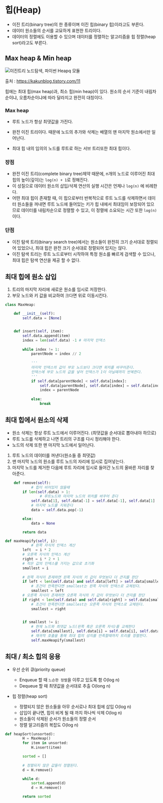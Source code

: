 # 힙(Heap)

- 이진 트리(binary tree)의 한 종류이며 이진 힙(binary 힙)이라고도 부른다.
- 데이터 원소들의 순서를 교묘하게 표현한 트리이다.
- 데이터의 정렬에도 이용할 수 있으며 데이터를 정렬하는 알고리즘을 힙 정렬(heap sort)라고도 부른다.

## Max heap & Min heap

![이진트리 노드탐색, 파이썬 Heapq 모듈](https://media.vlpt.us/images/godiva7319/post/81b6ff9c-f9c9-4076-80b7-e9c598a36776/img.png)

출처 : https://kakunblog.tistory.com/11

힙에는 최대 힙(max heap)과, 최소 힙(min heap)이 있다. 원소의 순서 기준이 내림차순이냐, 오름차순이냐에 따라 달라지고 완전히 대칭이다. 

### Max heap

- 루트 노드가 항상 최댓값을 가진다.

- 완전 이진 트리이다. 때문에 노드의 추가와 삭제는 배열의 맨 마지막 원소에서만 일어난다.

- 최대 힙 내의 임의의 노드를 루트로 하는 서브 트리또한 최대 힙이다.

  

### 장점

- 완전 이진 트리(complete binary tree)제약 때문에, n개의 노드로 이루어진 최대 힙의 높이(깊이)는 `log(n) + 1`로 정해진다.
- 이 성질으로 데이터 원소의 삽입/삭제 연산의 실행 시간은 언제나 `log(n)` 에 비례한다.
- 어떤 최대 힙이 존재할 때, 이 힙으로부터 반복적으로 루트 노드를 삭제하면서 데이터 원소들을 꺼내면 루트 노드에 들어있는 키가 힙 내에서 최대임이 보장되어 있으므로 데이터를 내림차순으로 정렬할 수 있고, 이 정렬에 소요되는 시간 또한 `log(n)`이다.

### 단점

- 이진 탐색 트리(binary search tree)에서는 원소들이 완전히 크기 순서대로 정렬되어 있었으나, 최대 힙은 완전 크기 순서대로 정렬되어 있지는 않다.
- 이진 탐색 트리는 루트 노드로부터 시작하여 특정 원소를 빠르게 검색할 수 있으나, 최대 힙은 탐색 연산을 제공 할 수 없다.

## 최대 힙에 원소 삽입

1. 트리의 마지막 자리에 새로운 원소를 임시로 저장한다.
2. 부모 노드와 키 값을 비교하여 크다면 위로 이동시킨다.

```python
class MaxHeap:

    def __init__(self):
        self.data = [None]


    def insert(self, item):
        self.data.append(item)
        index = len(self.data) -1 # 마지막 인덱스
        
        while index != 1:
            parentNode = index // 2
            
            '''
            마지막 인덱스의 값이 부모 노드보다 크다면 위치를 바꾸어준다.
            인덱스에 부모 노드의 값을 넣어 인덱스가 1이 아닐때까지 반복한다.
            '''
            if self.data[parentNode] < self.data[index]:
                self.data[parentNode], self.data[index] = self.data[index], self.data[parentNode]
                index = parentNode
            
            else:
                break
```

## 최대 힙에서 원소의 삭제

- 원소 삭제는 항상 루트 노드에서 이루어진다. (최댓값을 순서대로 뽑아내야 하므로)
- 루트 노드를 삭제하고 나면 트리의 구조를 다시 정리해야 한다.
- 노드의 삭제 또한 맨 마지막 노드에서 일어난다.

1. 루트 노드의 데이터를 꺼낸다(원소들 중 최댓값)
2. 맨 마지막 노드의 원소를 루트 노드의 자리에 임시로 집어넣는다.
3. 마지막 노드를 제거한 다음에 루트 자리에 임시로 들어간 노드의 올바른 자리를 찾아준다.

```python
    def remove(self):
    		# 힙이 비어있지 않을때
        if len(self.data) > 1: 
        		# 루트노드와 마지막 노드의 위치를 바꾸어 준다
            self.data[1], self.data[-1] = self.data[-1], self.data[1] 
            # 마지막 노드를 지워준다
            data = self.data.pop(-1) 

        else:
            data = None

        return data
```

```python
def maxHeapify(self, i):
  			# 왼쪽 자식의 인덱스 계산
        left  = i * 2
      	# 오른쪽 자식의 인덱스 계산
        right = i * 2 + 1
        # 작은 값의 인덱스를 가지는 값으로 초기화
        smallest = i
        
        # 왼쪽 자식이 존재하면 왼쪽 자식의 키 값이 무엇보다 더 큰지를 판단
        if left < len(self.data) and self.data[left] > self.data[smallest]:
            # 조건이 만족한다면 smallest는 왼쪽 자식의 인덱스로 교체된다.
            smallest = left
        # 오른쪽 자식이 존재하면 오른쪽 자식의 키 값이 무엇보다 더 큰지를 판단
        if right < len(self.data) and self.data[right] > self.data[smallest]:
          	# 조건이 만족한다면 smallest는 오른쪽 자식의 인덱스로 교체된다.
            smallest = right
        

        if smallest != i:
            # 현재 노드와 최댓값 노드(왼쪽 혹은 오른쪽 자식)를 교체한다
            self.data[smallest], self.data[i] = self.data[i], self.data[smallest]
           	# 재귀적 호출을 통해 최대 힙의 성지를 만족할때까지 트리를 정렬한다.
            self.maxHeapify(smallest)
```



## 최대 / 최소 힙의 응용

- 우선 순위 큐(priority queue)
  - Enqueue 할 때 `느슨한 정렬`을 이루고 있도록 함 O(log n)
  - Dequeue 할 때 최댓값을 순서대로 추출 O(long n)

- 힙 정렬(heap sort)
  - 정렬되지 않은 원소들을 아무 순서로나 최대 힙에 삽입 O(log n)
  - 삽입이 끝나면, 힙이 비게 될 때 까지 하나씩 삭제 O(log n)
  - 원소들이 삭제된 순서가 원소들의 정렬 순서
  - 정렬 알고리즘의 복잡도 O(log n)

``` python
def heapSort(unsorted):
        H = MaxHeap()
        for item in unsorted:
            H.insert(item)

        sorted = []
        
        # 정렬되지 않은 값들이 정렬된다.
        d = H.remove()

        while d:
            sorted.append(d)
            d = H.remove()

        return sorted
```

